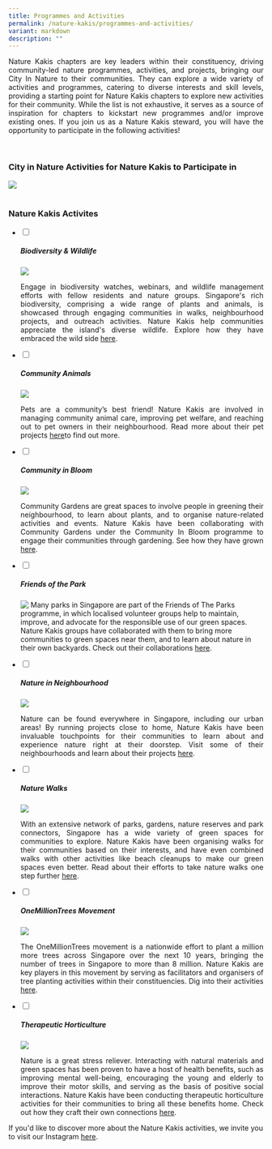 ```yaml
---
title: Programmes and Activities
permalink: /nature-kakis/programmes-and-activities/
variant: markdown
description: ""
---
```

<style>
	a[target="_blank"]:after {
		content: none;
		margin: 0 3px 0 5px;
	}
</style>

<section>
<p align="justify">Nature Kakis chapters are key leaders within their constituency, driving community-led nature programmes, activities, and projects, bringing our City In Nature to their communities. They can explore a wide variety of activities and programmes, catering to diverse interests and skill levels, providing a starting point for Nature Kakis chapters to explore new activities for their community. While the list is not exhaustive, it serves as a source of inspiration for chapters to kickstart new programmes and/or improve existing ones. If you join us as a Nature Kakis steward, you will have the opportunity to participate in the following activities!</p><br>
</section>

<section>
<h3 class="w3-border-bottom w3-border-light-grey w3-padding-16">City in Nature Activities for Nature Kakis to Participate in</h3>
<img src="/images/Brochure/Nature_Kakis_Brochure_A4_2Feb2024_latest.png">
<br><br></section>
<h3>Nature Kakis Activites</h3>
<ul class="jekyllcodex_accordion">
	<li><input type="checkbox" id="accordion1">
		<label for="accordion1"><h5>Biodiversity &amp; Wildlife</h5></label><div>
			<img align="top" src="/images/BioD%20&amp;%20wildlife/BioDandWildlife__1__Resized.jpg">
<p align="justify">Engage in biodiversity watches, webinars, and wildlife management efforts with fellow residents and nature groups. Singapore's rich biodiversity, comprising a wide range of plants and animals, is showcased through engaging communities in walks, neighbourhood projects, and outreach activities. Nature Kakis help communities appreciate the island's diverse wildlife. Explore how they have embraced the wild side <a rel="noopener noreferrer" target="_blank" href="/all/nature-kakis-happenings/biodiversity-and-wildlife/">here</a>.</p></div></li>
		<li><input type="checkbox" id="accordion2">
			<label for="accordion2"><h5>Community Animals</h5></label><div>
			<img align="top" src="/images/Community%20animals/cam2dog_Resized.jpg">
			<p align="justify">Pets are a community’s best friend! Nature Kakis are involved in managing community animal care, improving pet welfare, and reaching out to pet owners in their neighbourhood. Read more about their pet projects <a rel="noopener noreferrer" target="_blank" href="/all/nature-kakis-happenings/community-animals/">here</a>to find out more.</p>
</div></li>
		<li><input type="checkbox" id="accordion3">
			<label for="accordion3"><h5>Community in Bloom</h5></label><div>
			<img align="top" src="/images/CIB/CommunityInBloom__3_.jpg">
			<p align="justify">Community Gardens are great spaces to involve people in greening their neighbourhood, to learn about plants, and to organise nature-related activities and events. Nature Kakis have been collaborating with Community Gardens under the Community In Bloom programme to engage their communities through gardening. See how they have grown <a rel="noopener noreferrer" target="_blank" href="/all/nature-kakis-happenings/community-in-bloom/">here</a>.</p>
</div></li>
		<li><input type="checkbox" id="accordion4">
			<label for="accordion4"><h5>Friends of the Park</h5></label><div>
			<img align="top" src="/images/FOTP/aywi5915.JPG">
			Many parks in Singapore are part of the Friends of The Parks programme, in which localised volunteer groups help to maintain, improve, and advocate for the responsible use of our green spaces. Nature Kakis groups have collaborated with them to bring more communities to green spaces near them, and to learn about nature in their own backyards. Check out their collaborations <a rel="noopener noreferrer" target="_blank" href="/all/nature-kakis-happenings/friends-of-the-parks/">here</a>.<p></p>
</div></li>
		<li><input type="checkbox" id="accordion5">
			<label for="accordion5"><h5>Nature in Neighbourhood</h5></label><div>
			<img align="top" src="/images/Nature%20in%20neighborhood/nin1__2_.jpg">
			<p align="justify">Nature can be found everywhere in Singapore, including our urban areas! By running projects close to home, Nature Kakis have been invaluable touchpoints for their communities to learn about and experience nature right at their doorstep. Visit some of their neighbourhoods and learn about their projects <a rel="noopener noreferrer" target="_blank" href="/all/nature-kakis-happenings/nature-in-neighbourhood/">here</a>.</p>
		</div></li>
		<li><input type="checkbox" id="accordion6">
			<label for="accordion6"><h5>Nature Walks</h5></label><div>
			<img align="top" src="/images/DIY%20Nature%20walks/GuideFacilitation_ChekJawa_2023_08_05_JacquelineChua__10__Resized.jpg">
			<p align="justify">
			With an extensive network of parks, gardens, nature reserves and park connectors, Singapore has a wide variety of green spaces for communities to explore. Nature Kakis have been organising walks for their communities based on their interests, and have even combined walks with other activities like beach cleanups to make our green spaces even better. Read about their efforts to take nature walks one step further  <a rel="noopener noreferrer" target="_blank" href="/all/nature-kakis-happenings/nature-walks/">here</a>.</p>
</div></li>
		<li><input type="checkbox" id="accordion7">
			<label for="accordion7"><h5>OneMillionTrees Movement</h5></label><div>
			<img align="top" src="/images/OMT/treeplantingfamilytree_Resized.jpg">
			<p align="justify">The OneMillionTrees movement is a nationwide effort to plant a million more trees across Singapore over the next 10 years, bringing the number of trees in Singapore to more than 8 million. Nature Kakis are key players in this movement by serving as facilitators and organisers of tree planting activities within their constituencies. Dig into their activities  <a rel="noopener noreferrer" target="_blank" href="/all/nature-kakis-happenings/tree-planting/">here</a>.</p>
</div></li>
		<li><input type="checkbox" id="accordion8">
			<label for="accordion8"><h5>Therapeutic Horticulture</h5></label><div>
			<img align="top" src="/images/TH%20Activities/TheapeuticHorticulture__3__Resized.jpg">
			<p align="justify">Nature is a great stress reliever. Interacting with natural materials and green spaces has been proven to have a host of health benefits, such as improving mental well-being, encouraging the young and elderly to improve their motor skills, and serving as the basis of positive social interactions. Nature Kakis have been conducting therapeutic horticulture activities for their communities to bring all these benefits home. Check out how they craft their own connections <a rel="noopener noreferrer" target="_blank" href="/all/nature-kakis-happenings/therapeutic-horticulture/">here</a>.<br></p>
		</div></li>
	</ul>
<p>If you'd like to discover more about the Nature Kakis activities, we invite you to visit our Instagram <a rel="noopener noreferrer" target="_blank" href="https://www.instagram.com/naturekakis_network?igsh=eGc0OWgxaWxN3NrIn">here</a>.</p>